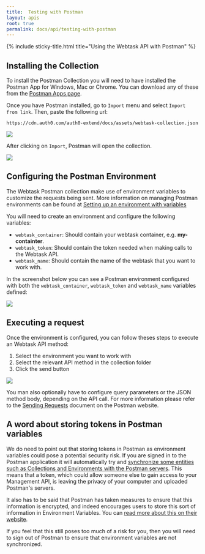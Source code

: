 ```yaml
---
title:  Testing with Postman
layout: apis
root: true
permalink: docs/api/testing-with-postman
--- 
```

{% include sticky-title.html title="Using the Webtask API with Postman" %}

## Installing the Collection

To install the Postman Collection you will need to have installed the Postman App for Windows, Mac or Chrome. You can download any of these from the [Postman Apps page](https://www.getpostman.com/apps).

Once you have Postman installed, go to `Import` menu and select `Import from link`. Then, paste the following url:

```
https://cdn.auth0.com/auth0-extend/docs/assets/webtask-collection.json
```

![](https://cdn.auth0.com/auth0-extend/docs/assets/img/postman-import.png)

After clicking on `Import`, Postman will open the collection.

![](https://cdn.auth0.com/auth0-extend/docs/assets/img/postman-collection.png)

## Configuring the Postman Environment

The Webtask Postman collection make use of environment variables to customize the requests being sent. More information on managing Postman environments can be found at [Setting up an environment with variables](https://www.getpostman.com/docs/environments)

You will need to create an environment and configure the following variables:

* `webtask_container`: Should contain your webtask container, e.g. **my-containter**.
* `webtask_token`: Should contain the token needed when making calls to the Webtask API.
* `webtask_name`: Should contain the name of the webtask that you want to work with.

In the screenshot below you can see a Postman environment configured with both the `webtask_container`, `webtask_token` and `webtask_name` variables defined:

![](https://cdn.auth0.com/auth0-extend/docs/assets/img/postman-environment.png)

## Executing a request

Once the environment is configured, you can follow theses steps to execute an Webtask API method:

1. Select the environment you want to work with
2. Select the relevant API method in the collection folder
3. Click the send button

![](https://cdn.auth0.com/auth0-extend/docs/assets/img/postman-sample.png)

You man also optionally have to configure query parameters or the JSON method body, depending on the API call. For more information please refer to the [Sending Requests](https://www.getpostman.com/docs/requests) document on the Postman website.

## A word about storing tokens in Postman variables

We do need to point out that storing tokens in Postman as environment variables could pose a potential security risk.  If you are signed in to the Postman application it will automatically try and [synchronize some entities such as Collections and Environments with the Postman servers](https://www.getpostman.com/docs/sync_overview). This means that a token, which could allow someone else to gain access to your Management API, is leaving the privacy of your computer and uploaded Postman's servers.

It also has to be said that Postman has taken measures to ensure that this information is encrypted, and indeed encourages users to store this sort of information in Environment Variables. You can [read more about this on their website](https://www.getpostman.com/docs/security).

If you feel that this still poses too much of a risk for you, then you will need to sign out of Postman to ensure that environment variables are not synchronized.